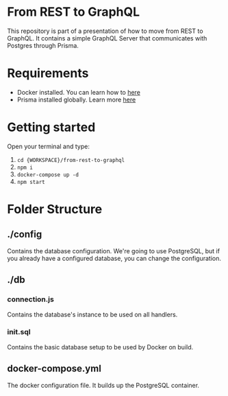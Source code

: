 # From REST to GraphQL

This repository is part of a presentation of how to move from REST to GraphQL. It contains a simple GraphQL Server that communicates with Postgres through Prisma.

# Requirements

- Docker installed. You can learn how to [here](https://docs.docker.com/v17.12/)
- Prisma installed globally. Learn more [here](https://github.com/prisma/prisma)

# Getting started

Open your terminal and type:

1. `cd {WORKSPACE}/from-rest-to-graphql`
2. `npm i`
3. `docker-compose up -d`
4. `npm start`

# Folder Structure

## ./config
Contains the database configuration. We're going to use PostgreSQL, but if you already have a configured database, you can change the configuration.

## ./db
### connection.js
Contains the database's instance to be used on all handlers.
### init.sql
Contains the basic database setup to be used by Docker on build.

## docker-compose.yml
The docker configuration file. It builds up the PostgreSQL container.


  